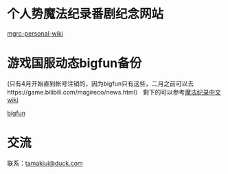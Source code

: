 # 个人势魔法纪录番剧纪念网站
[mgrc-personal-wiki](https://saturday-morning.github.io/mgrc-personal-wiki/magireco.html)

# 游戏国服动态bigfun备份
(只有4月开始直到帐号注销的，因为bigfun只有这些，二月之前可以去https://game.bilibili.com/magireco/news.html）
剩下的可以参考[魔法纪录中文wiki](https://game.bilibili.com/magireco/news.html)

[bigfun](https://saturday-morning.github.io/mgrc-personal-wiki/%E5%9B%BD%E6%9C%8D%E5%8A%A8%E6%80%81bigfunbackup/)

# 交流
联系：tamakiui@duck.com

